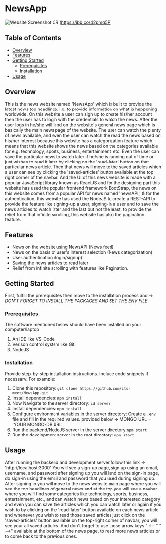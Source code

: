 # NewsApp

![Website Screenshot](https://i.ibb.co/bFXW08z/screencapture-localhost-3000-general-2023-08-27-01-08-27.png) OR (https://ibb.co/42pmq5P)


## Table of Contents
- [Overview](#overview)
- [Features](#features)
- [Getting Started](#getting-started)
  - [Prerequisites](#prerequisites)
  - [Installation](#installation)
- [Usage](#usage)

## Overview
This is the news website named 'NewsApp' which is built to provide the latest news top headlines. i.e. to provide information on what is happening worldwide. On this website a user can sign up to create his/her account then the user has to login with the credentials to watch the news. After the user logs in he/she will land on the website's general news page which is basically the main news page of the website. The user can watch the plenty of news available, and even the user can watch the read the news based on his/her interest because this website has a categorization feature which means that this website shows the news based on the categories available for e.g. technology, sports, business, entertainment, etc. Even the user can save the particular news to watch later if he/she is running out of time or just wishes to read it later by clicking on the 'read-later' button on that particular news article. Then that news will move to the saved articles which a user can see by clicking the 'saved-articles' button available at the top right corner of the navbar. 
And the UI of this news website is made with a popular JavaScript library known as ReactJS and for the designing part this website has used the popular frontend framework BootStrap, the news on this website comes from a popular API for news named 'newsAPI', & for the authentication, this website has used the NodeJS to create a REST-API to provide the feature like signing-up a user, signing-in a user and to save the news articles to watch later and the last but not the least, to provide the relief from that infinite scrolling, this website has also the pagination feature.

## Features
- News on the website using NewsAPI (News feed)
- News on the basis of user's interest selection (News categorization)
- User authentication (login/signup)
- Saving the news articles to read later
- Relief from infinite scrolling with features like Pagination.

## Getting Started
First, fulfill the prerequisites then move to the installation process and ->
*DON'T FORGET TO INSTALL THE PACKAGES AND SET THE ENV FILE*

### Prerequisites
The software mentioned below should have been installed on your computer/laptop
1. An IDE like VS-Code.  
2. Verison control system like Git.
3. NodeJS

### Installation
Provide step-by-step installation instructions. Include code snippets if necessary. For example:
1. Clone this repository: `git clone https://github.com/its-meet/NewsApp.git`
2. Install dependencies: `npm install`
3. Now Navigate to the server directory: `cd server`
4. Install dependencies: `npm install`
5. Configure environment variables in the server directory: Create a `.env` file and fill in the required values. provided below ->
   MONGO_URL = 'YOUR MONGO-DB URL'  
7. Run the backend/NodeJS server in the server directory:`npm start`
8. Run the development server in the root directory: `npm start`

## Usage
After running the backend and development server follow this link -> 'http://localhost:3000'
You will see a sign-up page, sign up using an email, username, and password after signing up you will land on the sign-in page, do sign-in using the email and password that you used during signing up. After signing in you will move to the news website main page where you will see the top headlines of general news and at the top you will see a navbar where you will find some categories like technology, sports, business, entertainment, etc., and can watch news based on your interested category and even you can save the articles which you can watch later or again if you wish to by clicking on the 'read-later' button available on each news article and whenever you wish to read those saved articles just click on the 'saved-articles' button available on the top-right corner of navbar, you will see your all saved articles. And don't forget to use those arrow keys  " <-- "   " -->"  available at the bottom of the news page, to read more news articles or to come back to the previous ones.
